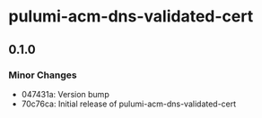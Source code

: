 # pulumi-acm-dns-validated-cert

## 0.1.0
### Minor Changes

- 047431a: Version bump
- 70c76ca: Initial release of pulumi-acm-dns-validated-cert
